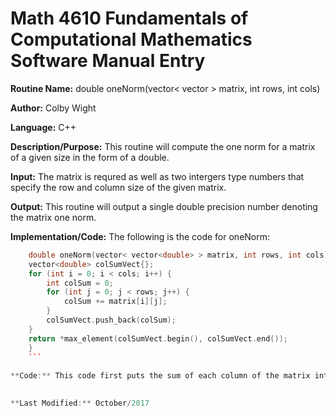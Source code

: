 # Math 4610 Fundamentals of Computational Mathematics Software Manual Entry

**Routine Name:**           double oneNorm(vector< vector<double> > matrix, int rows, int cols)

**Author:** Colby Wight

**Language:** C++

**Description/Purpose:**  This routine will compute the one norm for a matrix of a given size in the form of a double.


**Input:** The matrix is requred as well as two intergers type numbers that specify the row and column size of the given matrix.


**Output:** This routine will output a single double precision number denoting the matrix one norm.


**Implementation/Code:** The following is the code for oneNorm:
```C++
    double oneNorm(vector< vector<double> > matrix, int rows, int cols) {
    vector<double> colSumVect{};
    for (int i = 0; i < cols; i++) {
        int colSum = 0;
        for (int j = 0; j < rows; j++) {
            colSum += matrix[i][j];
        }
        colSumVect.push_back(colSum);
    }
    return *max_element(colSumVect.begin(), colSumVect.end());
    }
    ```
  
**Code:** This code first puts the sum of each column of the matrix into an array and then determines the largest element.
 

**Last Modified:** October/2017
